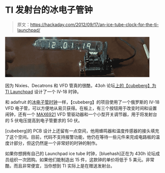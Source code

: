 # TI 发射台的冰电子管钟

> 原文：<https://hackaday.com/2012/09/17/an-ice-tube-clock-for-the-ti-launchpad/>

![](img/7cc3587c9d67926b8664373833bb525e.png "iceman")

因为 Nixies、Decatrons 和 VFD 管真的很酷，43oh 论坛[上的【cubeberg】为 TI Launchpad](http://www.43oh.com/forum/viewtopic.php?f=35&t=3105) 设计了一个 IV-18 时钟。

和 adafruit 的[冰电子管时钟](http://www.ladyada.net/make/icetube/)一样，【cubeberg】的项目使用了一个俄罗斯的 IV-18 VFD 电子管，可以方便地从易贝获得。在板上，有三个按钮用于改变时间和设置闹钟，还有一个 [MAX6921](http://www.maximintegrated.com/datasheet/index.mvp/id/4097) VFD 管驱动器和一个小型开关调节器，用于将发射台的 5 伏电压提高到电子管要求的 50 伏。

[cubeberg]的 PCB 设计上还留有一点空间，他用蜂鸣器和温度传感器的接头填充了这个空间。目前，代码不支持报警功能，他仍在等待一些元件来完成电路板的温度计部分，但这仍然是一个非常好的时钟的制作。

如果你想拥有自己的 Launchpad ice tube 时钟，[bluehash]正在为 430h 论坛成员组织一次团购。如果他们能制造出 15 件，这款钟的单价将低于 5 美元。非常酷，而且非常便宜，当你想到 TI 实际上是在赠送发射台。